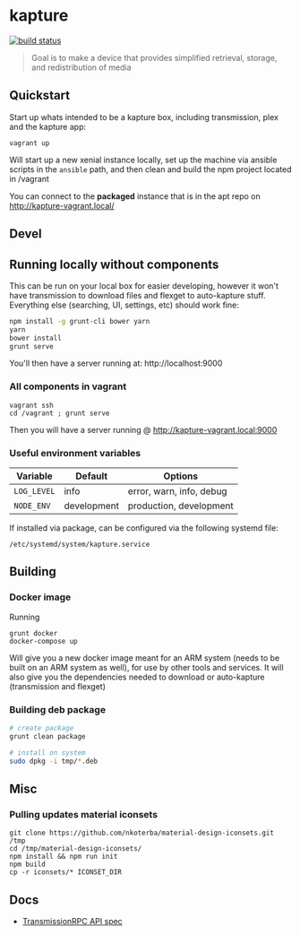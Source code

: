 kapture
=======

[![build status](https://gitlab.com/kapturebox/site/badges/master/build.svg)](https://gitlab.com/kapturebox/site/commits/master)

> Goal is to make a device that provides simplified retrieval, storage, and redistribution of media

Quickstart
----------

Start up whats intended to be a kapture box, including transmission, plex and the kapture app:

```
vagrant up
```

Will start up a new xenial instance locally, set up the machine via ansible scripts in the ```ansible``` path, and then clean and build the npm project located in /vagrant

You can connect to the **packaged** instance that is in the apt repo on http://kapture-vagrant.local/

Devel
-----

## Running locally without components

This can be run on your local box for easier developing, however it won't have transmission to download files and flexget to auto-kapture stuff.  Everything else (searching, UI, settings, etc) should work fine:

```bash
npm install -g grunt-cli bower yarn
yarn
bower install
grunt serve
```

You'll then have a server running at: http://localhost:9000

### All components in vagrant

```
vagrant ssh
cd /vagrant ; grunt serve
```

Then you will have a server running @ http://kapture-vagrant.local:9000

### Useful environment variables

| Variable        | Default      | Options |
| --------------- | ------------ | ------- |
| ```LOG_LEVEL``` | info         | error, warn, info, debug |
| ```NODE_ENV```  | development  | production, development |

If installed via package, can be configured via the following systemd file:

    /etc/systemd/system/kapture.service

## Building

### Docker image

Running

```
grunt docker
docker-compose up
```

Will give you a new docker image meant for an ARM system (needs to be built on an ARM system as well), for use by other tools and services.  It will also give you the dependencies needed to download or auto-kapture (transmission and flexget)

### Building deb package

```bash
# create package
grunt clean package

# install on system
sudo dpkg -i tmp/*.deb
```

Misc
----

### Pulling updates material iconsets

```
git clone https://github.com/nkoterba/material-design-iconsets.git /tmp
cd /tmp/material-design-iconsets/
npm install && npm run init
npm build
cp -r iconsets/* ICONSET_DIR
```

Docs
----

- [TransmissionRPC API spec](https://trac.transmissionbt.com/browser/trunk/extras/rpc-spec.txt)

